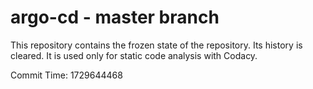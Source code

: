# argo-cd - master branch

This repository contains the frozen state of the repository.
Its history is cleared. It is used only for static code
analysis with Codacy.

Commit Time: 1729644468